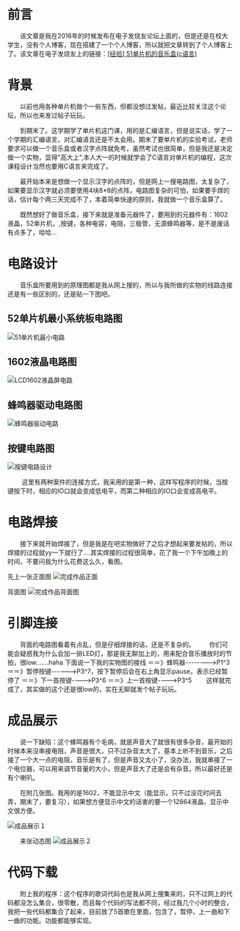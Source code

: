 
# 前言
　　该文章是我在2016年的时候发布在电子发烧友论坛上面的，但是还是在校大学生，没有个人博客，现在搭建了一个个人博客，所以就把文章转到了个人博客上了。该文章在电子发烧友上的链接：[[经验] 51单片机的音乐盒(c语言)](http://bbs.elecfans.com/jishu_1102723_1_1.html "[经验] 51单片机的音乐盒(c语言)")
  
# 背景
　　以前也用各种单片机做个一些东西，但都没想过发帖，最近比较关注这个论坛，所以也来发过帖子玩玩。
  
　　到期末了。这学期学了单片机这门课，用的是汇编语言，但是说实话，学了一个学期的汇编语言，对汇编语言还是不太会用。期末了要单片机的实验考试，老师要求可以做一个音乐盒或者汉字点阵就免考，虽然考试也很简单，但是我还是决定做一个实物，显得"高大上",本人大一的时候就学会了C语言对单片机的编程，这次课程设计当然也要用C语言来完成了。
   
　　最开始本来是想做一个显示汉字的点阵的，但是网上一搜电路图，太复杂了，如果要显示汉字就必须要使用4块8*8的点阵，电路图复杂的可怕，如果要手焊的话，估计每个两三天完成不了，本着简单快速的原则，我就做一个音乐盒算了。
  
　　既然想好了做音乐盒，接下来就是准备元器件了，要用到的元器件有：1602液晶，52单片机，,按键，各种电容，电阻，三极管，无源蜂鸣器等，是不是废话有点多了，哈哈...
  
# 电路设计
　　音乐盒所要用到的原理图都是我从网上搜的，所以与我所做的实物的线路连接还是有一些区别的，还是贴一下图吧。
## 52单片机最小系统板电路图　
  ![51单片机最小电路](http://bbs.elecfans.com/data/attachment/forum/201612/18/145151ncqd1ou6jc376r6q.jpg.thumb.jpg "51单片机最小电路")
## 1602液晶电路图
![LCD1602液晶屏电路](http://bbs.elecfans.com/data/attachment/forum/201612/18/145152gd1jk13asdkdq423.jpg.thumb.jpg "LCD1602液晶屏电路")

## 蜂鸣器驱动电路图
![蜂鸣器驱动电路](http://bbs.elecfans.com/data/attachment/forum/201612/18/145152cloojjv3ll1485jo.jpg.thumb.jpg "蜂鸣器驱动电路")

## 按键电路图
![按键电路设计](http://bbs.elecfans.com/data/attachment/forum/201612/18/154105qoucnstn9ns66nnn.png.thumb.jpg "按键电路设计")

　　 这里有两种案件的连接方式，我采用的是第一种，这样写程序的时候，当按键按下时，相应的IO口就会变成低电平，而第二种相应的IO口会变成高电平。

# 电路焊接
　　接下来就开始焊接了，但是我是在吧实物做好了之后才想起来要发帖的，所以焊接的过程就yy一下就行了....其实焊接的过程很简单，花了我一个下午加晚上的时间，不要问我为什么花费这么久，看图。
  
  先上一张正面图
![完成作品正面](http://bbs.elecfans.com/data/attachment/forum/201612/18/151004dyx4qgofxpamwmfh.png.thumb.jpg "完成作品正面")

背面图
![完成作品背面图](http://bbs.elecfans.com/data/attachment/forum/201612/18/151002obmvm6rvs2ivs6sq.png.thumb.jpg "完成作品背面图")

# 引脚连接
　　背面的电路图看着有点乱，但是仔细焊接的话，还是不复杂的。
　　你们可能会疑惑我为什么会加一排LED灯，那是我无聊加上的，用来配合音乐播放时的节拍，很low.......haha
下面说一下我的实物图的接线
＝＝》蜂鸣器-------->P1^3
＝＝》暂停按键------>P3^7，按下暂停后会在右上角显示pause，表示已经暂停了
＝＝》下一首按键---->P3^6
＝＝》上一首按键---->P3^5
　　这样就完成了，其实做的这个还是很low的，实在无聊就发个帖子玩玩。

# 成品展示
　　说一下缺陷：这个蜂鸣器有个毛病，就是声音大了就很有很多杂音，最开始的时候本来没串接电阻，声音是很大，只不过杂音太大了，基本上听不到音乐，之后接了一个大一点的电阻，音乐是有了，但是声音又太小了，没办法，我就串接了一个电位器，可以用来调节音量的大小，但是声音大了还是会有杂音。所以最好还是有个喇叭。

　　在附几张图。我用的是1602，不能显示中文（能显示，只不过没花时间去弄，期末了，要复习），如果想方便显示中文的话害的要一个12864液晶，显示中文很方便。
  
  ![成品展示１](http://bbs.elecfans.com/data/attachment/forum/201612/18/161508pq3yutfujpyj9yy3.png.thumb.jpg "成品展示１")

　　来张动态图
![成品展示２](http://bbs.elecfans.com/data/attachment/forum/201612/18/161551gv3zvi5tphezzfcy.gif "成品展示２")

# 代码下载
　　附上我的程序：这个程序的歌词代码也是我从网上搜集来的，只不过网上的代码都没怎么集合，很零散，而且每个代码的写法都不同，经过我几个小时的整合，我把一些代码都集合了起来，目前放了5首歌在里面，包含了，暂停，上一曲和下一曲的功能。功能都能够实现。









